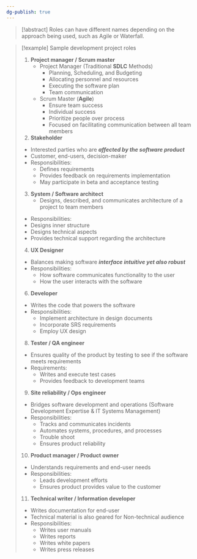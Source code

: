 ```yaml
---
dg-publish: true
---
```

> [!abstract] 
> Roles can have different names depending on the approach being used, such as Agile or Waterfall.

> [!example] Sample development project roles
> 1. __Project manager / Scrum master__
>    - Project Manager (Traditional __SDLC__ Methods)
> 	    - Planning, Scheduling, and Budgeting
> 		- Allocating personnel and resources
> 		- Executing the software plan
> 		- Team communication
>    - Scrum Master (__Agile__)
> 	   - Ensure team success
> 	   - Individual success
> 	   - Prioritize people over process
> 	   - Focused on facilitating communication between all team members
> 2. __Stakeholder__ 
>  - Interested parties who are ___affected by the software product___
> - Customer, end-users, decision-maker
> - Responsibilities:
> 	  - Defines requirements
> 	  - Provides feedback on requirements implementation
> 	- May participate in beta and acceptance testing
> 3. __System / Software architect__
>    - Designs, described, and communicates architecture of a project to team members
>  - Responsibilities:
> 	- Designs inner structure
> 	- Designs technical aspects
> 	- Provides technical support regarding the architecture
> 4. __UX Designer__
>  - Balances making software ___interface intuitive yet also robust___
>  - Responsibilities:
> 	 - How software communicates functionality to the user
> 	 - How the user interacts with the software
> 6. __Developer__
> - Writes the code that powers the software
> - Responsibilities:
> 	- Implement architecture in design documents
> 	- Incorporate SRS requirements
> 	- Employ UX design
> 8. __Tester / QA engineer__
>   - Ensures quality of the product by testing to see if the software meets requirements
>   - Requirements:
> 	  - Writes and execute test cases
> 	  - Provides feedback to development teams
> 9. __Site reliability / Ops engineer__
> - Bridges software development and operations (Software Development Expertise & IT Systems Management)
> - Responsibilities:
> 	- Tracks and communicates incidents
> 	- Automates systems, procedures, and processes
> 	- Trouble shoot
> 	- Ensures product reliability
> 10. __Product manager / Product owner__
> - Understands requirements and end-user needs
> - Responsibilities:
> 	- Leads development efforts
> 	- Ensures product provides value to the customer
> 11. __Technical writer / Information developer__
>  - Writes documentation for end-user
>  - Technical material is also geared for Non-technical audience
>  - Responsibilities:
> 	 - Writes user manuals
> 	 - Writes reports
> 	 - Writes white papers
> 	 - Writes press releases


